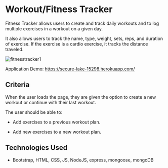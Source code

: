 # Workout/Fitness Tracker

Fitness Tracker allows users to create and track daily workouts and to log multiple exercises in a workout on a given day. 

It also allows users to track the name, type, weight, sets, reps, and duration of exercise. If the exercise is a cardio exercise, it tracks the distance traveled.

![fitnesstracker1](https://user-images.githubusercontent.com/63524583/98715651-73b0e880-2358-11eb-8911-be741b294b49.png)

Application Demo: https://secure-lake-15298.herokuapp.com/

## Criteria

When the user loads the page, they are given the option to create a new workout or continue with their last workout.

The user should be able to:

  * Add exercises to a previous workout plan.

  * Add new exercises to a new workout plan.

## Technologies Used

* Bootstrap, HTML, CSS, JS, NodeJS, express, mongoose, mongoDB